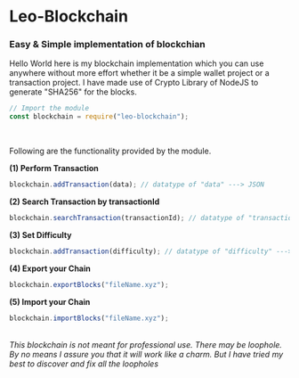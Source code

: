 # Leo-Blockchain

### Easy & Simple implementation of blockchian

Hello World here is my blockchain implementation which you can use anywhere without more effort whether it be a simple wallet project or a transaction project. I have made use of Crypto Library of NodeJS to generate "SHA256" for the blocks.

```jsx
// Import the module
const blockchain = require("leo-blockchain");
```

<br/>

Following are the functionality provided by the module.

<b>(1) Perform Transaction</b>

```jsx
blockchain.addTransaction(data); // datatype of "data" ---> JSON
```

<b>(2) Search Transaction by transactionId</b>

```jsx
blockchain.searchTransaction(transactionId); // datatype of "transactionId" ---> Number
```

<b>(3) Set Difficulty</b>

```jsx
blockchain.addTransaction(difficulty); // datatype of "difficulty" ---> Number
```

<b>(4) Export your Chain</b>

```jsx
blockchain.exportBlocks("fileName.xyz");
```

<b>(5) Import your Chain</b>

```jsx
blockchain.importBlocks("fileName.xyz");
```

<br/>
<i>This blockchain is not meant for professional use. There may be loophole. By no means I assure you that it will work like a charm. But I have tried my best to discover and fix all the loopholes</i>
